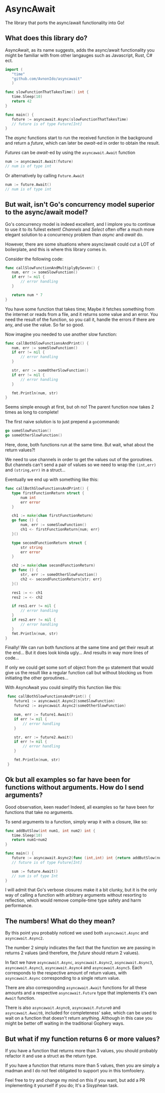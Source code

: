 # AsyncAwait
The library that ports the async/await functionality into Go!
## What does this library do?
 AsyncAwait, as its name suggests, adds the async/await functionality you might be familiar with from other langauges such as Javascript, Rust, C# ect.

 ```go
 import (
    "time"
    "github.com/AvnonIdo/asyncawait"
    )

 func slowFunctionThatTakesTime() int {
    time.Sleep(10)
    return 42
 }

 func main() {
    future := asyncawait.Async(slowFunctionThatTakesTime)
    // future is of type Future[Int]
 }
 ```
 The *async* functions start to run the received function in the background and return a *future*, which can later be *await*-ed in order to obtain the result.

 *Futures* can be *await*-ed by using the `asyncawait.Await` function
 ```go
 num := asyncawait.Await(future)
 // num is of type int
 ```
 Or alternatively by calling `Future.Await`
 ```go
 num := future.Await()
 // num is of type int
 ```
 ## But wait, isn't Go's concurrency model superior to the async/await model?
 Go's concurrency model is indeed excellent, and I implore you to continue to use it to its fullest extent!
 *Channels* and *Select* often offer a much more elegant solution to a concurrency problem than *async* and *await* do.

 However, there are some situations where async/await could cut a LOT of boilerplate, and this is where this library comes in.

 Consider the following code: 
 ```go
 func callSlowFunctionAndMultiplyBySeven() {
    num, err := someSlowFunction()
    if err != nil {
        // error handling
    }

    return num * 7
 }
 ```
 You have some function that takes time; Maybe it fetches something from the internet or reads from a file, and it returns some value and an error.
 You need the result of the function, so you call it, handle the errors if there are any, and use the value. So far so good.

 Now imagine you needed to use another slow function:
 ```go
 func callBothSlowFunctionsAndPrint() {
    num, err := someSlowFunction()
    if err != nil {
        // error handling
    }

    str, err := someOtherSlowFunction()
    if err != nil {
        // error handling
    }

    fmt.Println(num, str)
 }
 ```
Seems simple enough at first, but oh no! The parent function now takes 2 times as long to complete!

The first naive solution is to just prepend a `go`commandc
```go
go someSlowFunction()
go someOtherSlowFunction()
```
Here, done, both functions run at the same time. But wait, what about the return values?!

We need to use channels in order to get the values out of the goroutines.
But channels can't send a pair of values so we need to wrap the `(int,err)` and `(string,err)` in a struct...

Eventually we end up with something like this:
 ```go
 func callBothSlowFunctionsAndPrint() {
    type firstFunctionReturn struct {
        num int
        err error
    }

    ch1 := make(chan firstFunctionReturn)
    go func () {
        num, err := someSlowFunction()
        ch1 <- firstFunctionReturn{num; err}
    }()

    type secondFunctionReturn struct {
        str string
        err error
    }

    ch2 := make(chan secondFunctionReturn)
    go func () {
        str, err := someOtherSlowFunction()
        ch2 <- secondFunctionReturn{str; err}
    }()

    res1 := <- ch1
    res2 := <- ch2

    if res1.err != nil {
        // error handling
    }
    if res2.err != nil {
        // error handling
    }
    fmt.Println(num, str)
 }
 ```
Finally! We can run both functions at the same time and get their result at the end... But it does look kinda ugly... And results in way more lines of code... 

If only we could get some sort of object from the `go` statement that would give us the result like a regular function call but without blocking us from initiating the other goroutines...

With AsyncAwait you could simplify this function like this:
```go
 func callBothSlowFunctionsAndPrint() {
    future1 := asyncawait.Async2(someSlowFunction)
    future2 := asyncawait.Async2(someOtherSlowFunction)

    num, err := future1.Await()
    if err != nil {
        // error handling
    }

    str, err := future2.Await()
    if err != nil {
        // error handling
    }

    fmt.Println(num, str)
 }
 ```

 ## Ok but all examples so far have been for functions without arguments. How do I send arguments?
 Good observation, keen reader! Indeed, all examples so far have been for functions that take no arguments.

 To send arguments to a function, simply wrap it with a closure, like so:
 ```go
 func addButSlow(int num1, int num2) int {
    time.Sleep(10)
    return num1+num2
 }

 func main() {
    future := asyncawait.Async2(func (int,int) int {return addButSlow(num1, num2)})
    // future is of type Future[Int]

    sum := future.Await()
    // sum is of type Int
 }
 ```
 I will admit that Go's verbose closures make it a bit clunky, but it is the only way of calling a function with arbitrary arguments without resorting to reflection, which would remove compile-time type safety and harm performance.
 
 ## The numbers! What do they mean?
 By this point you probably noticed we used both `asyncawait.Async` and `asyncawait.Async2`.

 The number 2 simply indicates the fact that the function we are passing in returns 2 values (and therefore, the *future* should return 2 values).

 In fact we have `asyncawait.Async`, `asyncawait.Async2`, `asyncawait.Async3`, `asyncawait.Async3`, `asyncawait.Async4` and `asyncawait.Async5`. 
 Each corresponds to the respective amount of return values, with `asyncawait.Async` corresponding to a single return value.

 There are also corresponding `asyncawait.Await` functions for all these amounts and a respective `asyncawait.Future` type that implements it's own `Await` function.

 There is also `asyncawait.Async0`, `asyncawait.Future0` and `asyncawait.Await0`, included for completeness' sake, which can be used to wait on a function that doesn't return anything. Although in this case you might be better off waiting in the traditional Gophery ways.

## But what if my function returns 6 or more values? 
If you have a function that returns more than 3 values, you should probably refactor it and use a struct as the return type.

If you have a function that returns more than 5 values, then you are simply a madman and I do not feel obligated to support you in this tomfoolery.

Feel free to try and change my mind on this if you want, but add a PR implementing it yourself if you do; It's a Sisyphean task.
